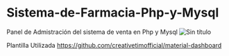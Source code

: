 # Sistema-de-Farmacia-Php-y-Mysql
Panel de Admistración del sistema de venta en Php y Mysql
![Sin título](https://user-images.githubusercontent.com/88554898/136677060-b9a2aefb-8961-41b7-bec0-d573708fca33.jpg)

Plantilla Utilizada
https://github.com/creativetimofficial/material-dashboard
